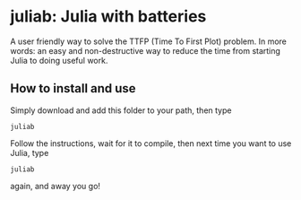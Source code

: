 # juliab: Julia with batteries

A user friendly way to solve the TTFP (Time To First Plot) problem.
In more words: an easy and non-destructive way to reduce the time from starting Julia to doing useful work.

## How to install and use

Simply download and add this folder to your path, then type
```
juliab
```

Follow the instructions, wait for it to compile, then next time you want to use Julia, type
```
juliab
```
again, and away you go!
